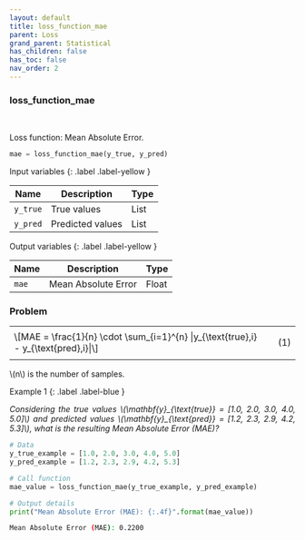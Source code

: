 ```yaml
---
layout: default
title: loss_function_mae
parent: Loss
grand_parent: Statistical
has_children: false
has_toc: false
nav_order: 2
---
```


<!--Don't delete ths script-->
<script src = "https://polyfill.io/v3/polyfill.min.js?features=es6"></script>
<script id = "MathJax-script" async src="https://cdn.jsdelivr.net/npm/mathjax@3/es5/tex-mml-chtml.js"></script>
<!--Don't delete ths script-->

<h3>loss_function_mae</h3>

<br>

<p align="justify">
Loss function: Mean Absolute Error.
</p>

```python
mae = loss_function_mae(y_true, y_pred)
```

Input variables
{: .label .label-yellow }

<table style = "width:100%">
  <thead>
    <tr>
      <th>Name</th>
      <th>Description</th>
      <th>Type</th>
    </tr>
  </thead>
  <tr>
    <td><code>y_true</code></td>
    <td>True values</td>
    <td>List</td>
  </tr>
  <tr>
    <td><code>y_pred</code></td>
    <td>Predicted values</td>
    <td>List</td>
  </tr>
</table>

Output variables
{: .label .label-yellow }

<table style = "width:100%">
  <thead>
    <tr>
      <th>Name</th>
      <th>Description</th>
      <th>Type</th>
    </tr>
  </thead>
  <tr>
    <td><code>mae</code></td>
    <td>Mean Absolute Error</td>
    <td>Float</td>
  </tr>
</table>

<h3>Problem</h3>

<table style = "width:100%">
  <tr>
    <td style="width: 90%;">\[MAE = \frac{1}{n} \cdot \sum_{i=1}^{n} |y_{\text{true},i} - y_{\text{pred},i}|\]</td>
    <td style="width: 10%;"><p align = "right">(1)</p></td>
  </tr>
</table>

<p align="justify">
\(n\) is the number of samples.
</p>

Example 1
{: .label .label-blue }

<p align = "justify">
  <i>
    Considering the true values \(\mathbf{y}_{\text{true}} = [1.0, 2.0, 3.0, 4.0, 5.0]\) and predicted values \(\mathbf{y}_{\text{pred}} = [1.2, 2.3, 2.9, 4.2, 5.3]\), what is the resulting Mean Absolute Error (MAE)?
  </i>
</p>

```python
# Data
y_true_example = [1.0, 2.0, 3.0, 4.0, 5.0]
y_pred_example = [1.2, 2.3, 2.9, 4.2, 5.3]

# Call function
mae_value = loss_function_mae(y_true_example, y_pred_example)

# Output details
print("Mean Absolute Error (MAE): {:.4f}".format(mae_value))
```

```bash
Mean Absolute Error (MAE): 0.2200
```